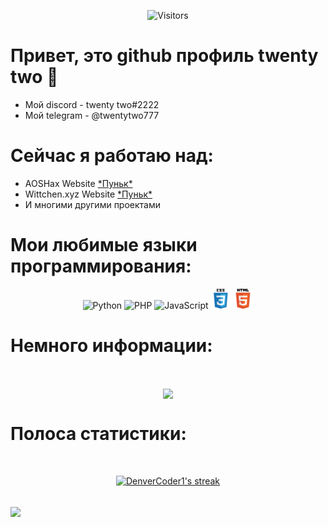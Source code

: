 <p align="center">
  <img alt="Visitors" src="https://visitor-badge.laobi.icu/badge?page_id=twentytwo777"/>
</p>

# Привет, это github профиль twenty two 👋

- Мой discord - twenty two#2222
- Мой telegram - @twentytwo777

# Сейчас я работаю над:
  - AOSHax Website [\*Пуньк\*](https://vk.com/aoshax)  
  - Wittchen.xyz Website [\*Пуньк\*](https://wittchen.xyz)
  - И многими другими проектами

# Мои любимые языки программирования:
<p align="center">
<img alt="Python" src="https://img.shields.io/badge/python-%2314354C.svg?&style=for-the-badge&logo=python&logoColor=white">
<img alt="PHP" src="https://img.shields.io/badge/php-%d35400.svg?&style=for-the-badge&logo=php&logoColor=white">
<img alt="JavaScript" src="https://img.shields.io/badge/javascript-%23323330.svg?&style=for-the-badge&logo=javascript&logoColor=white">
<img height="32" src="https://raw.githubusercontent.com/github/explore/80688e429a7d4ef2fca1e82350fe8e3517d3494d/topics/css/css.png" />
<img height="32" src="https://raw.githubusercontent.com/github/explore/80688e429a7d4ef2fca1e82350fe8e3517d3494d/topics/html/html.png" />
</p>

# Немного информации:
<br>
<p align=center>
  <a href="https://github.com/anuraghazra/github-readme-stats">
  <img height=175 align="center" src="https://github-readme-stats.vercel.app/api/top-langs/?username=twentytwo777&hide=c%23,powershell,java&title_color=2aa889&text_color=99d1ce&icon_color=2bbc8a&bg_color=0c1014&langs_count=8&layout=compact" />
  </a>
</p>

# Полоса статистики:
<br>
<p align="center">
  <a href="https://github.com/DenverCoder1/github-readme-streak-stats">
    <img title="🔥 Get streak stats for your profile at git.io/streak-stats" alt="DenverCoder1's streak" src="https://github-readme-streak-stats.herokuapp.com/?user=twentytwo777&theme=black-ice&hide_border=true&stroke=0000&background=0D1117&ring=60D9FA&fire=60D9FA&currStreakLabel=60D9FA"/>
  </a>
</p>

<br>

<img align="center" src="https://i.imgur.com/FhHum5Y.png" />
